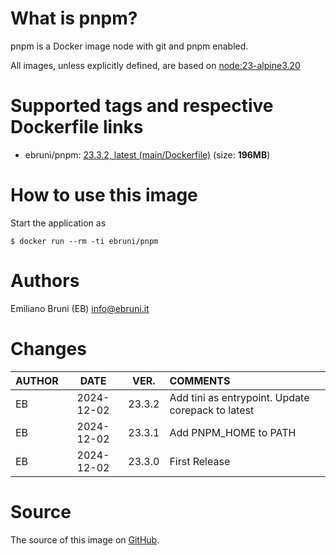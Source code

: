 <!-- this file is generated via docker-builder, do not edit it directly -->


# What is pnpm?

pnpm is a Docker image node with git and pnpm enabled.

All images, unless explicitly defined, are based on [node:23-alpine3.20](https://hub.docker.com/repository/docker/node)

# Supported tags and respective Dockerfile links

* ebruni/pnpm: [23.3.2, latest (main/Dockerfile)](https://github.com/EmilianoBruni/dockerhub-pnpm/blob/master/main/Dockerfile) (size: **196MB**)


# How to use this image

Start the application as

    $ docker run --rm -ti ebruni/pnpm

# Authors

Emiliano Bruni (EB) <info@ebruni.it>

# Changes

| AUTHOR | DATE | VER. | COMMENTS |
|:---|:---:|:---:|:---|
| EB | 2024-12-02 | 23.3.2 | Add tini as entrypoint. Update corepack to latest |
| EB | 2024-12-02 | 23.3.1 | Add PNPM_HOME to PATH |
| EB | 2024-12-02 | 23.3.0 | First Release |

# Source

The source of this image on [GitHub](https://github.com/EmilianoBruni/dockerhub-pnpm).
